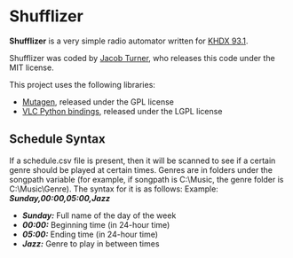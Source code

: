 # Shufflizer
**Shufflizer** is a very simple radio automator written for [KHDX 93.1](http://khdx.fm). 

Shufflizer was coded by [Jacob Turner](http://jacobturner.me), who releases this code under the MIT license.

This project uses the following libraries:
* [Mutagen](https://mutagen.readthedocs.io), released under the GPL license
* [VLC Python bindings](https://wiki.videolan.org/Python_bindings), released under the LGPL license

## Schedule Syntax
If a schedule.csv file is present, then it will be scanned to see if a certain genre should be played at certain times.
Genres are in folders under the songpath variable (for example, if songpath is C:\Music, the genre folder is C:\Music\Genre).
The syntax for it is as follows:
Example: ***Sunday,00:00,05:00,Jazz***
* ***Sunday:*** Full name of the day of the week
* ***00:00:*** Beginning time (in 24-hour time)
* ***05:00:*** Ending time (in 24-hour time)
* ***Jazz:*** Genre to play in between times
